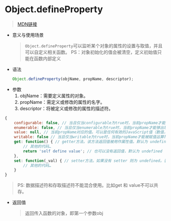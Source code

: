 # Object.defineProperty
> [MDN链接](https://developer.mozilla.org/zh-CN/docs/Web/JavaScript/Reference/Global_Objects/Object/defineProperty)

- 意义与使用场景
    > `Object.defineProperty`可以监听某个对象的属性的设置与取值，并且可以自定义相关函数。
    > PS：对象初始化的值会被清空，定义初始值只能在函数内部定义
- 语法
    ```javascript
    Object.defineProperty(objName, propName, descriptor);
    ```
- 参数
    1. objName：需要定义属性的对象。
    1. propName：需定义或修改的属性的名字。
    1. descriptor：将被定义或修改的属性的描述符。

```javascript
{
    configurable: false, // 当且仅当configurable为true时，当前propName才能够被改变，也能够被删除。默认为 false。
    enumerable: false, // 当且仅当enumerable为true时，当前propName才能够出现在对象的枚举属性中。默认为 false。
    value: null, // 当前propName对应的值。可以是任何有效的JavaScript值（数值，对象，函数等）。默认为 undefined。这就是解释了为什么：”对象初始化的值会被清空，定义初始值只能在函数内部定义。“
    writable: false // 当且仅当writable为true时，当前propName才能被赋值运算符改变。默认为 false。
    get: function() { // getter方法。该方法返回值被用作属性值。默认为 undefined。
        // 其他的代码…
        return 'self define value'; // 也可以没有返回值，默认为 undefined
    },
    set: function(_val) { // setter方法。如果没有 setter 则为 undefined。该方法将接受唯一参数，并将该参数的新值分配给该属性。
        // 其他的代码…
    }
}
```
> PS: 数据描述符和存取描述符不能混合使用。比如get 和 value不可以共存。

- 返回值
    > 返回传入函数的对象，即第一个参数obj


